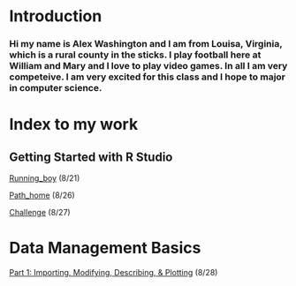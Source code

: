 # Introduction

### Hi my name is Alex Washington and I am from Louisa, Virginia, which is a rural county in the sticks. I play football here at William and Mary and I love to play video games. In all I am very competeive. I am very excited for this class and I hope to major in computer science.

# Index to my work

## Getting Started with R Studio

[Running_boy](Project1) (8/21)

[Path_home](Path_home.png) (8/26)

[Challenge](challenge_question.png) (8/27)

# Data Management Basics

[Part 1: Importing, Modifying, Describing, & Plotting](Project1.md) (8/28)
